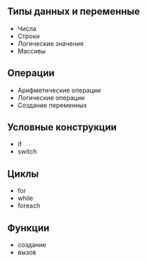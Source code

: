 ## Типы данных и переменные
- Числа
- Строки
- Логические значения
- Массивы

## Операции
- Арифметические операции
- Логические операции
- Создание переменных 

## Условные конструкции
- if
- switch

## Циклы
- for
- while
- foreach

## Функции
- создание
- вызов


